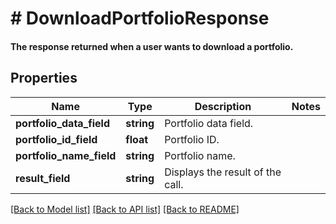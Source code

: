 # # DownloadPortfolioResponse

#### The response returned when a user wants to download a portfolio.

## Properties

Name | Type | Description | Notes
------------ | ------------- | ------------- | -------------
**portfolio_data_field** | **string** | Portfolio data field. |
**portfolio_id_field** | **float** | Portfolio ID. |
**portfolio_name_field** | **string** | Portfolio name. |
**result_field** | **string** | Displays the result of the call. |

[[Back to Model list]](../../README.md#models) [[Back to API list]](../../README.md#endpoints) [[Back to README]](../../README.md)
